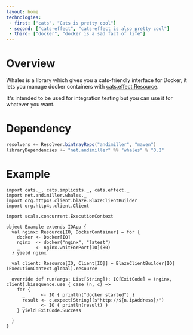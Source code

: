 ```yaml
---
layout: home
technologies:
 - first: ["cats", "Cats is pretty cool"]
 - second: ["cats-effect", "cats-effect is also pretty cool"]
 - third: ["docker", "docker is a sad fact of life"]
---
```




# Overview

Whales is a library which gives you a cats-friendly interface for Docker, it lets you manage docker containers with [cats.effect.Resource](https://typelevel.org/cats-effect/datatypes/resource.html).

It's intended to be used for integration testing but you can use it for whatever you want.

# Dependency


```scala
resolvers += Resolver.bintrayRepo("andimiller", "maven")
libraryDependencies += "net.andimiller" %% "whales" % "0.2"
```


# Example

```tut:silent
import cats._, cats.implicits._, cats.effect._
import net.andimiller.whales._
import org.http4s.client.blaze.BlazeClientBuilder
import org.http4s.client.Client

import scala.concurrent.ExecutionContext

object Example extends IOApp {
  val nginx: Resource[IO, DockerContainer] = for {
    docker <- Docker[IO]
    nginx  <- docker("nginx", "latest")
    _      <- nginx.waitForPort[IO](80)
  } yield nginx

  val client: Resource[IO, Client[IO]] = BlazeClientBuilder[IO](ExecutionContext.global).resource

  override def run(args: List[String]): IO[ExitCode] = (nginx, client).bisequence.use { case (n, c) =>
    for {
      _      <- IO { println("docker started") }
      result <- c.expect[String](s"http://${n.ipAddress}/")
      _      <- IO { println(result) }
    } yield ExitCode.Success

  }
}
```
